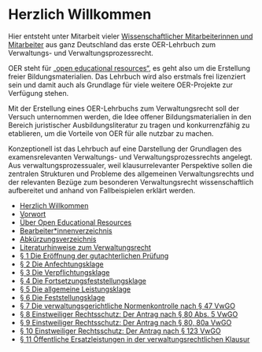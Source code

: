 # Herzlich Willkommen

Hier entsteht unter Mitarbeit vieler [Wissenschaftlicher Mitarbeiterinnen und Mitarbeiter](bearbeiter-innenverzeichnis.md) aus ganz Deutschland das erste OER-Lehrbuch zum Verwaltungs- und Verwaltungsprozessrecht.

OER steht für [„open educational resources“](ueber-open-educational-resources.md), es geht also um die Erstellung freier Bildungsmaterialien. Das Lehrbuch wird also erstmals frei lizenziert sein und damit auch als Grundlage für viele weitere OER-Projekte zur Verfügung stehen.

Mit der Erstellung eines OER-Lehrbuchs zum Verwaltungsrecht soll der Versuch unternommen werden, die Idee offener Bildungsmaterialien in den Bereich juristischer Ausbildungsliteratur zu tragen und konkurrenzfähig zu etablieren, um die Vorteile von OER für alle nutzbar zu machen.

Konzeptionell ist das Lehrbuch auf eine Darstellung der Grundlagen des examensrelevanten Verwaltungs- und Verwaltungsprozessrechts angelegt. Aus verwaltungsprozessualer, weil klausurrelevanter Perspektive sollen die zentralen Strukturen und Probleme des allgemeinen Verwaltungsrechts und der relevanten Bezüge zum besonderen Verwaltungsrecht wissenschaftlich aufbereitet und anhand von Fallbeispielen erklärt werden.


* [Herzlich Willkommen](README.md)
* [Vorwort](vorwort.md)
* [Über Open Educational Resources](ueber-open-educational-resources.md)
* [Bearbeiter\*innenverzeichnis](bearbeiter-innenverzeichnis.md)
* [Abkürzungsverzeichnis](abkuerzungsverzeichnis.md)
* [Literaturhinweise zum Verwaltungsrecht](literaturhinweise-zum-verwaltungsrecht.md)
* [§ 1 Die Eröffnung der gutachterlichen Prüfung](1-die-eroeffnung-der-gutachterlichen-pruefung.md)
* [§ 2 Die Anfechtungsklage](2-die-anfechtungsklage.md)
* [§ 3 Die Verpflichtungsklage](3-die-verpflichtungsklage.md)
* [§ 4 Die Fortsetzungsfeststellungsklage](4-die-fortsetzungsfeststellungsklage.md)
* [§ 5 Die allgemeine Leistungsklage](5-die-allgemeine-leistungsklage.md)
* [§ 6 Die Feststellungsklage](6-die-feststellungsklage.md)
* [§ 7 Die verwaltungsgerichtliche Normenkontrolle nach § 47 VwGO](7-die-verwaltungsgerichtliche-normenkontrolle-nach-47-vwgo.md)
* [§ 8 Einstweiliger Rechtsschutz: Der Antrag nach § 80 Abs. 5 VwGO](8-einstweiliger-rechtsschutz-der-antrag-nach-80-abs.-5-vwgo.md)
* [§ 9 Einstweiliger Rechtsschutz: Der Antrag nach § 80, 80a VwGO](9-einstweiliger-rechtsschutz-der-antrag-nach-80-80a-vwgo.md)
* [§ 10 Einstweiliger Rechtsschutz: Der Antrag nach § 123 VwGO](10-einstweiliger-rechtsschutz-der-antrag-nach-123-vwgo.md)
* [§ 11 Öffentliche Ersatzleistungen in der verwaltungsrechtlichen Klausur](11-oeffentliche-ersatzleistungen-in-der-verwaltungsrechtlichen-klausur.md)
